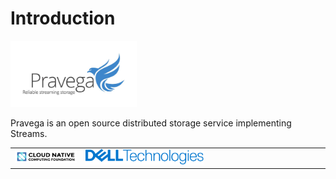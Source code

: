 # Introduction

<img src="./images/pravega.jpg" alt="Pravega" width="40%"/>

Pravega is an open source distributed storage service implementing Streams.

<table>
 <tbody>
  <tr>
   <td>
     <img v-click src="./images/cncf.png" alt="CNCF" width="100%" style="background: white"/>
    </td>
    <td>
     <img v-click src="./images/dell.png" alt="Pravega" width="50%"/>
    </td>
  </tr>
</tbody>
</table>

